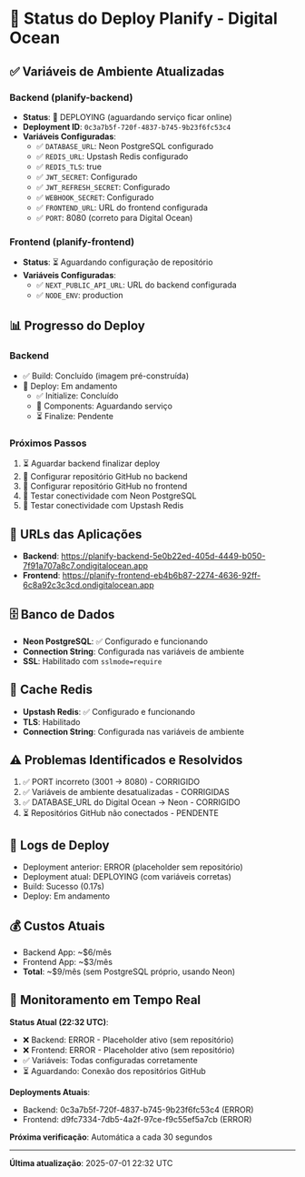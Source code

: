 # 🚀 Status do Deploy Planify - Digital Ocean

## ✅ **Variáveis de Ambiente Atualizadas**

### **Backend (planify-backend)**
- **Status**: 🔄 DEPLOYING (aguardando serviço ficar online)
- **Deployment ID**: `0c3a7b5f-720f-4837-b745-9b23f6fc53c4`
- **Variáveis Configuradas**:
  - ✅ `DATABASE_URL`: Neon PostgreSQL configurado
  - ✅ `REDIS_URL`: Upstash Redis configurado
  - ✅ `REDIS_TLS`: true
  - ✅ `JWT_SECRET`: Configurado
  - ✅ `JWT_REFRESH_SECRET`: Configurado
  - ✅ `WEBHOOK_SECRET`: Configurado
  - ✅ `FRONTEND_URL`: URL do frontend configurada
  - ✅ `PORT`: 8080 (correto para Digital Ocean)

### **Frontend (planify-frontend)**
- **Status**: ⏳ Aguardando configuração de repositório
- **Variáveis Configuradas**:
  - ✅ `NEXT_PUBLIC_API_URL`: URL do backend configurada
  - ✅ `NODE_ENV`: production

## 📊 **Progresso do Deploy**

### **Backend**
- ✅ Build: Concluído (imagem pré-construída)
- 🔄 Deploy: Em andamento
  - ✅ Initialize: Concluído
  - 🔄 Components: Aguardando serviço
  - ⏳ Finalize: Pendente

### **Próximos Passos**
1. ⏳ Aguardar backend finalizar deploy
2. 🔗 Configurar repositório GitHub no backend
3. 🔗 Configurar repositório GitHub no frontend
4. 🧪 Testar conectividade com Neon PostgreSQL
5. 🧪 Testar conectividade com Upstash Redis

## 🔗 **URLs das Aplicações**
- **Backend**: https://planify-backend-5e0b22ed-405d-4449-b050-7f91a707a8c7.ondigitalocean.app
- **Frontend**: https://planify-frontend-eb4b6b87-2274-4636-92ff-6c8a92c3c3cd.ondigitalocean.app

## 🗄️ **Banco de Dados**
- **Neon PostgreSQL**: ✅ Configurado e funcionando
- **Connection String**: Configurada nas variáveis de ambiente
- **SSL**: Habilitado com `sslmode=require`

## 🔄 **Cache Redis**
- **Upstash Redis**: ✅ Configurado e funcionando
- **TLS**: Habilitado
- **Connection String**: Configurada nas variáveis de ambiente

## ⚠️ **Problemas Identificados e Resolvidos**
1. ✅ PORT incorreto (3001 → 8080) - CORRIGIDO
2. ✅ Variáveis de ambiente desatualizadas - CORRIGIDAS
3. ✅ DATABASE_URL do Digital Ocean → Neon - CORRIGIDO
4. ⏳ Repositórios GitHub não conectados - PENDENTE

## 📝 **Logs de Deploy**
- Deployment anterior: ERROR (placeholder sem repositório)
- Deployment atual: DEPLOYING (com variáveis corretas)
- Build: Sucesso (0.17s)
- Deploy: Em andamento

## 💰 **Custos Atuais**
- Backend App: ~$6/mês
- Frontend App: ~$3/mês
- **Total**: ~$9/mês (sem PostgreSQL próprio, usando Neon)

## 🔄 **Monitoramento em Tempo Real**

**Status Atual (22:32 UTC)**:
- ❌ Backend: ERROR - Placeholder ativo (sem repositório)
- ❌ Frontend: ERROR - Placeholder ativo (sem repositório)
- ✅ Variáveis: Todas configuradas corretamente
- ⏳ Aguardando: Conexão dos repositórios GitHub

**Deployments Atuais**:
- Backend: 0c3a7b5f-720f-4837-b745-9b23f6fc53c4 (ERROR)
- Frontend: d9fc7334-7db5-4a2f-97ce-f9c55ef5a7cb (ERROR)

**Próxima verificação**: Automática a cada 30 segundos

---
**Última atualização**: 2025-07-01 22:32 UTC

